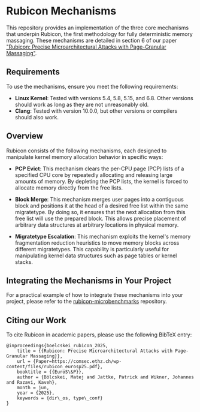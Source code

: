 # Rubicon Mechanisms

This repository provides an implementation of the three core mechanisms that underpin Rubicon, the first methodology for fully deterministic memory massaging. These mechanisms are detailed in section 6 of our paper ["Rubicon: Precise Microarchitectural Attacks with Page-Granular Massaging"](https://comsec.ethz.ch/wp-content/files/rubicon_eurosp25.pdf).

## Requirements

To use the mechanisms, ensure you meet the following requirements:

- **Linux Kernel**: Tested with versions 5.4, 5.8, 5.15, and 6.8. Other versions should work as long as they are not unreasonably old.
- **Clang**: Tested with version 10.0.0, but other versions or compilers should also work.

## Overview

Rubicon consists of the following mechanisms, each designed to manipulate kernel memory allocation behavior in specific ways:

- **PCP Evict**: This mechanism clears the per-CPU page (PCP) lists of a specified CPU core by repeatedly allocating and releasing large amounts of memory. By depleting the PCP lists, the kernel is forced to allocate memory directly from the free lists.

- **Block Merge**: This mechanism merges user pages into a contiguous block and positions it at the head of a desired free list within the same migratetype. By doing so, it ensures that the next allocation from this free list will use the prepared block. This allows precise placement of arbitrary data structures at arbitrary locations in physical memory.

- **Migratetype Escalation**: This mechanism exploits the kernel's memory fragmentation reduction heuristics to move memory blocks across different migratetypes. This capability is particularly useful for manipulating kernel data structures such as page tables or kernel stacks.

## Integrating the Mechanisms in Your Project

For a practical example of how to integrate these mechanisms into your project, please refer to the [rubicon-microbenchmarks](https://github.com/rubicon-artifacts/rubicon-microbenchmarks) repository.

## Citing our Work
To cite Rubicon in academic papers, please use the following BibTeX entry:

```
@inproceedings{boelcskei_rubicon_2025,
	title = {{Rubicon: Precise Microarchitectural Attacks with Page-Granular Massaging}}, 
	url = {Paper=https://comsec.ethz.ch/wp-content/files/rubicon_eurosp25.pdf},
	booktitle = {{EuroS\&P}},
	author = {Bölcskei, Matej and Jattke, Patrick and Wikner, Johannes and Razavi, Kaveh},
	month = jun,
	year = {2025},
	keywords = {dir\_os, type\_conf}
}
```